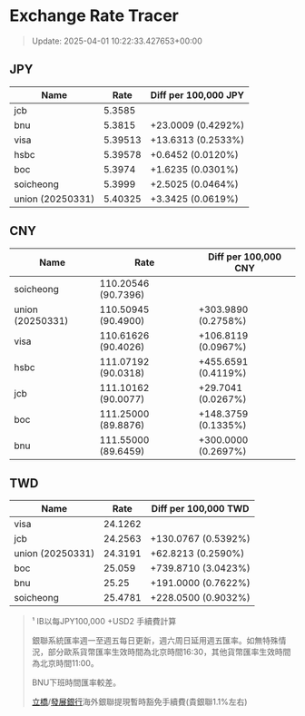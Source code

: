 # Exchange Rate Tracer

> Update: 2025-04-01 10:22:33.427653+00:00

## JPY

| Name             |    Rate | Diff per 100,000 JPY   |
|------------------|---------|------------------------|
| jcb              | 5.3585  |                        |
| bnu              | 5.3815  | +23.0009 (0.4292%)     |
| visa             | 5.39513 | +13.6313 (0.2533%)     |
| hsbc             | 5.39578 | +0.6452 (0.0120%)      |
| boc              | 5.3974  | +1.6235 (0.0301%)      |
| soicheong        | 5.3999  | +2.5025 (0.0464%)      |
| union (20250331) | 5.40325 | +3.3425 (0.0619%)      |

## CNY

| Name             | Rate                | Diff per 100,000 CNY   |
|------------------|---------------------|------------------------|
| soicheong        | 110.20546	(90.7396) |                        |
| union (20250331) | 110.50945	(90.4900) | +303.9890 (0.2758%)    |
| visa             | 110.61626	(90.4026) | +106.8119 (0.0967%)    |
| hsbc             | 111.07192	(90.0318) | +455.6591 (0.4119%)    |
| jcb              | 111.10162	(90.0077) | +29.7041 (0.0267%)     |
| boc              | 111.25000	(89.8876) | +148.3759 (0.1335%)    |
| bnu              | 111.55000	(89.6459) | +300.0000 (0.2697%)    |

## TWD

| Name             |    Rate | Diff per 100,000 TWD   |
|------------------|---------|------------------------|
| visa             | 24.1262 |                        |
| jcb              | 24.2563 | +130.0767 (0.5392%)    |
| union (20250331) | 24.3191 | +62.8213 (0.2590%)     |
| boc              | 25.059  | +739.8710 (3.0423%)    |
| bnu              | 25.25   | +191.0000 (0.7622%)    |
| soicheong        | 25.4781 | +228.0500 (0.9032%)    |


> ¹ IB以每JPY100,000 +USD2 手續費計算
>
> 銀聯系統匯率週一至週五每日更新，週六周日延用週五匯率。如無特殊情況，部分歐系貨幣匯率生效時間為北京時間16:30，其他貨幣匯率生效時間為北京時間11:00。
>
> BNU下班時間匯率較差。
>
> [立橋](https://www.wlbank.com.mo/uploads/ueditor/file/20181211/1544536513900230.pdf)/[發展銀行](https://www.mdb.com.mo/Service_Charges_20230728.pdf)海外銀聯提現暫時豁免手續費(貴銀聯1.1%左右)

